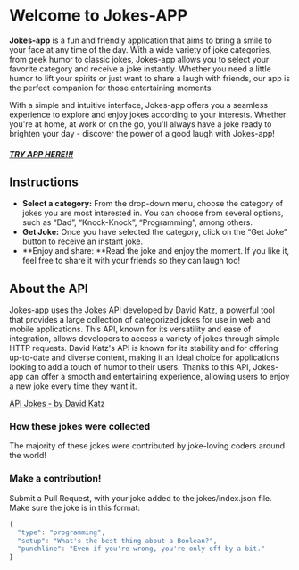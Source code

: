 # Welcome to Jokes-APP
**Jokes-app** is a fun and friendly application that aims to bring a smile to your face at any time of the day. With a wide variety of joke categories, from geek humor to classic jokes, Jokes-app allows you to select your favorite category and receive a joke instantly. Whether you need a little humor to lift your spirits or just want to share a laugh with friends, our app is the perfect companion for those entertaining moments.

With a simple and intuitive interface, Jokes-app offers you a seamless experience to explore and enjoy jokes according to your interests. Whether you're at home, at work or on the go, you'll always have a joke ready to brighten your day - discover the power of a good laugh with Jokes-app!

##### [TRY APP HERE!!!](http://https://jokes-app-nu-rouge.vercel.app/ "TRY APP HERE!!!")

## Instructions
- **Select a category:** From the drop-down menu, choose the category of jokes you are most interested in. You can choose from several options, such as “Dad”, “Knock-Knock”, “Programming”, among others.
- **Get Joke:** Once you have selected the category, click on the “Get Joke” button to receive an instant joke.
- **Enjoy and share: **Read the joke and enjoy the moment. If you like it, feel free to share it with your friends so they can laugh too!

## About the API
Jokes-app uses the Jokes API developed by David Katz, a powerful tool that provides a large collection of categorized jokes for use in web and mobile applications. This API, known for its versatility and ease of integration, allows developers to access a variety of jokes through simple HTTP requests. David Katz's API is known for its stability and for offering up-to-date and diverse content, making it an ideal choice for applications looking to add a touch of humor to their users. Thanks to this API, Jokes-app can offer a smooth and entertaining experience, allowing users to enjoy a new joke every time they want it.

[API Jokes - by David Katz](http://https://github.com/15Dkatz/official_joke_api "API Jokes - by David Katz")
### How these jokes were collected
The majority of these jokes were contributed by joke-loving coders around the world!

### Make a contribution!
Submit a Pull Request, with your joke added to the jokes/index.json file. Make sure the joke is in this format:

```javascript
{
  "type": "programming",
  "setup": "What's the best thing about a Boolean?",
  "punchline": "Even if you're wrong, you're only off by a bit."
}
```
